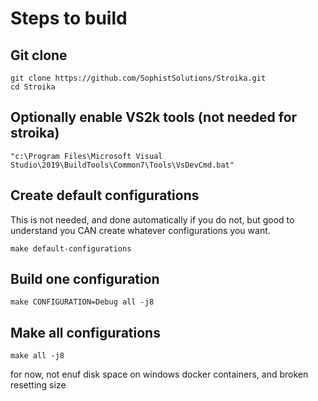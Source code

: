 ﻿# Steps to build

## Git clone

~~~
git clone https://github.com/SophistSolutions/Stroika.git
cd Stroika
~~~

## Optionally enable VS2k tools (not needed for stroika)

~~~
"c:\Program Files\Microsoft Visual Studio\2019\BuildTools\Common7\Tools\VsDevCmd.bat"
~~~

## Create default configurations

This is not needed, and done automatically if you do not, but good to understand you CAN create whatever configurations you want.
~~~
make default-configurations
~~~

## Build one configuration

~~~
make CONFIGURATION=Debug all -j8
~~~

## Make all configurations

~~~
make all -j8
~~~

for now, not enuf disk space on windows docker containers, and broken resetting size
